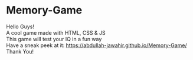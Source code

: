 # Memory-Game
Hello Guys!<br>
A cool game made with HTML, CSS & JS<br>
This game will test your IQ in a fun way<br>
Have a sneak peek at it: https://abdullah-jawahir.github.io/Memory-Game/<br>
Thank You!
